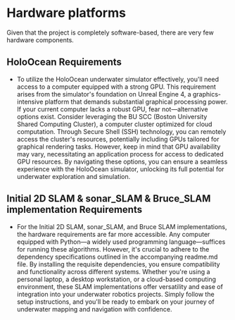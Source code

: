 # Hardware platforms

Given that the project is completely software-based, there are very few hardware components.

## HoloOcean Requirements
- To utilize the HoloOcean underwater simulator effectively, you'll need access to a computer equipped with a strong GPU. This requirement arises from the simulator's foundation on Unreal Engine 4, a graphics-intensive platform that demands substantial graphical processing power. If your current computer lacks a robust GPU, fear not—alternative options exist. Consider leveraging the BU SCC (Boston University Shared Computing Cluster), a computer cluster optimized for cloud computation. Through Secure Shell (SSH) technology, you can remotely access the cluster's resources, potentially including GPUs tailored for graphical rendering tasks. However, keep in mind that GPU availability may vary, necessitating an application process for access to dedicated GPU resources. By navigating these options, you can ensure a seamless experience with the HoloOcean simulator, unlocking its full potential for underwater exploration and simulation.
  
## Initial 2D SLAM & sonar_SLAM & Bruce_SLAM implementation Requirements
- For the Initial 2D SLAM, sonar_SLAM, and Bruce SLAM implementations, the hardware requirements are far more accessible. Any computer equipped with Python—a widely used programming language—suffices for running these algorithms. However, it's crucial to adhere to the dependency specifications outlined in the accompanying readme.md file. By installing the requisite dependencies, you ensure compatibility and functionality across different systems. Whether you're using a personal laptop, a desktop workstation, or a cloud-based computing environment, these SLAM implementations offer versatility and ease of integration into your underwater robotics projects. Simply follow the setup instructions, and you'll be ready to embark on your journey of underwater mapping and navigation with confidence.
